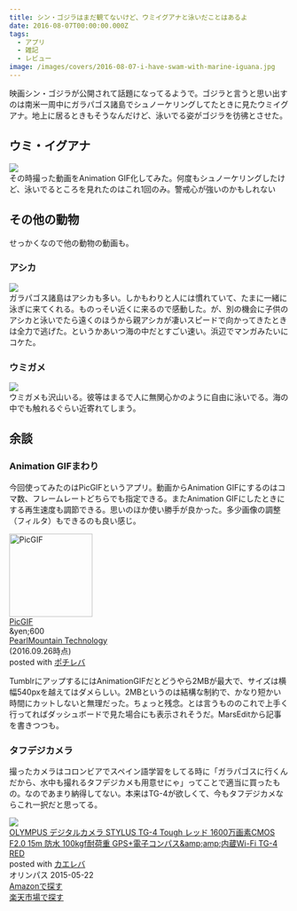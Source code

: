 ```yaml
---
title: シン・ゴジラはまだ観てないけど、ウミイグアナと泳いだことはあるよ
date: 2016-08-07T00:00:00.000Z
tags:
  - アプリ
  - 雑記
  - レビュー
image: /images/covers/2016-08-07-i-have-swam-with-marine-iguana.jpg
---
```

映画シン・ゴジラが公開されて話題になってるようで。ゴジラと言うと思い出すのは南米一周中にガラパゴス諸島でシュノーケリングしてたときに見たウミイグアナ。地上に居るときもそうなんだけど、泳いでる姿がゴジラを彷彿とさせた。

## ウミ・イグアナ
![](https://31.media.tumblr.com/8e6caa56d0b844fc9adfa0b9c59f021e/tumblr_inline_objmt77uYM1qz7izu_500.gif)  
その時撮った動画をAnimation GIF化してみた。何度もシュノーケリングしたけど、泳いでるところを見れたのはこれ1回のみ。警戒心が強いのかもしれない

## その他の動物
せっかくなので他の動物の動画も。
### アシカ
![](https://31.media.tumblr.com/e8d36681e4ae5ba98cfb1fa053d8859d/tumblr_inline_objmi7GxYe1qz7izu_500.gif)  
ガラパゴス諸島はアシカも多い。しかもわりと人には慣れていて、たまに一緒に泳ぎに来てくれる。ものっそい近くに来るので感動した。が、別の機会に子供のアシカと泳いでたら遠くのほうから親アシカが凄いスピードで向かってきたときは全力で逃げた。というかあいつ海の中だとすごい速い。浜辺でマンガみたいにコケた。
### ウミガメ
![](https://31.media.tumblr.com/c0ff3b6a8b1960ebff9f8c46ee2aad8c/tumblr_inline_objnbbHbnF1qz7izu_500.gif)  
ウミガメも沢山いる。彼等はまるで人に無関心かのように自由に泳いでる。海の中でも触れるぐらい近寄れてしまう。

## 余談
### Animation GIFまわり
今回使ってみたのはPicGIFというアプリ。動画からAnimation GIFにするのはコマ数、フレームレートどちらでも指定できる。またAnimation GIFにしたときにする再生速度も調節できる。思いのほか使い勝手が良かった。多少画像の調整（フィルタ）もできるのも良い感じ。
<div class="cstmreba"><div class="pochireba"><a href="https://itunes.apple.com/jp/app/picgif/id784260229?mt=12&amp;uo=4&amp;at=10lHnQ"><img src="http://is4.mzstatic.com/image/thumb/Purple62/v4/11/c1/ed/11c1edb5-84a8-0855-faad-e910ca7a65e7/source.icns/512x512bb.png" alt="PicGIF" width="150" height="150" class="pochi_img" ></a><div class="pochi_info"><div class="pochi_name"><a href="https://itunes.apple.com/jp/app/picgif/id784260229?mt=12&amp;uo=4&amp;at=10lHnQ">PicGIF</a></div><div class="pochi_price">&amp;yen;600</div><div class="pochi_seller"><a href="https://itunes.apple.com/jp/developer/pearlmountain-technology/id484440179?mt=12&amp;uo=4&amp;at=10lHnQ">PearlMountain Technology</a></div><div class="pochi_time">(2016.09.26時点)</div><div class="pochi_post">posted with <a href="http://pochireba.com" rel="nofollow" target="_blank">ポチレバ</a></div></div><div class="pochireba-footer"></div></div></div>

TumblrにアップするにはAnimationGIFだとどうやら2MBが最大で、サイズは横幅540pxを越えてはダメらしい。2MBというのは結構な制約で、かなり短かい時間にカットしないと無理だった。ちょっと残念。とは言うもののこれで上手く行ってればダッシュボードで見た場合にも表示されそうだ。MarsEditから記事を書きつつも。

### タフデジカメラ
撮ったカメラはコロンビアでスペイン語学習をしてる時に「ガラパゴスに行くんだから、水中も撮れるタフデジカメも用意せにゃ」ってことで適当に買ったもの。なのであまり納得してない。本来はTG-4が欲しくて、今もタフデジカメならこれ一択だと思ってる。
<div class="cstmreba"><div class="kaerebalink-box"><div class="kaerebalink-image"><a href="http://www.amazon.co.jp/exec/obidos/ASIN/B00VWJYJEG/akicks-22/ref=nosim/" target="_blank" ><img src="http://ecx.images-amazon.com/images/I/5179rgL1bRL._SL160_.jpg" style="border: none;" /></a></div><div class="kaerebalink-info"><div class="kaerebalink-name"><a href="http://www.amazon.co.jp/exec/obidos/ASIN/B00VWJYJEG/akicks-22/ref=nosim/" target="_blank" >OLYMPUS デジタルカメラ STYLUS TG-4 Tough レッド 1600万画素CMOS F2.0 15m 防水 100kgf耐荷重 GPS+電子コンパス&amp;amp;amp;内蔵Wi-Fi TG-4 RED</a><div class="kaerebalink-powered-date">posted with <a href="http://kaereba.com" rel="nofollow" target="_blank">カエレバ</a></div></div><div class="kaerebalink-detail"> オリンパス 2015-05-22    </div><div class="kaerebalink-link1"><div class="shoplinkamazon"><a href="http://www.amazon.co.jp/gp/search?keywords=STYLUS%20TG-4&amp;__mk_ja_JP=%83J%83%5E%83J%83i&amp;tag=akicks-22" target="_blank" >Amazonで探す</a></div><div class="shoplinkrakuten"><a href="http://hb.afl.rakuten.co.jp/hgc/12d74d16.c27dc2b4.12d74d17.2343dd9d/?pc=http%3A%2F%2Fsearch.rakuten.co.jp%2Fsearch%2Fmall%2FSTYLUS%2520TG-4%2F-%2Ff.1-p.1-s.1-sf.0-st.A-v.2%3Fx%3D0%26scid%3Daf_ich_link_urltxt%26m%3Dhttp%3A%2F%2Fm.rakuten.co.jp%2F" target="_blank" >楽天市場で探す</a></div></div></div><div class="booklink-footer"></div></div></div>
